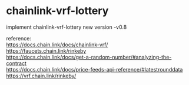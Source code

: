 # chainlink-vrf-lottery
implement chainlink-vrf-lottery new version -v0.8 

reference:\
https://docs.chain.link/docs/chainlink-vrf/ \
https://faucets.chain.link/rinkeby \
https://docs.chain.link/docs/get-a-random-number/#analyzing-the-contract \
https://docs.chain.link/docs/price-feeds-api-reference/#latestrounddata \
https://vrf.chain.link/rinkeby/


